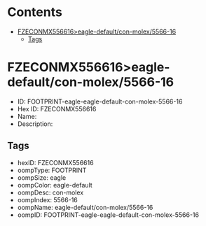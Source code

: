 



Contents
========

* [FZECONMX556616>eagle-default/con-molex/5566-16](#fzeconmx556616eagle-defaultcon-molex5566-16)
	* [Tags](#tags)

# FZECONMX556616>eagle-default/con-molex/5566-16

- ID: FOOTPRINT-eagle-eagle-default-con-molex-5566-16
- Hex ID: FZECONMX556616
- Name: 
- Description: 

## Tags

- hexID: FZECONMX556616
- oompType: FOOTPRINT
- oompSize: eagle
- oompColor: eagle-default
- oompDesc: con-molex
- oompIndex: 5566-16
- oompName: eagle-default/con-molex/5566-16
- oompID: FOOTPRINT-eagle-eagle-default-con-molex-5566-16
